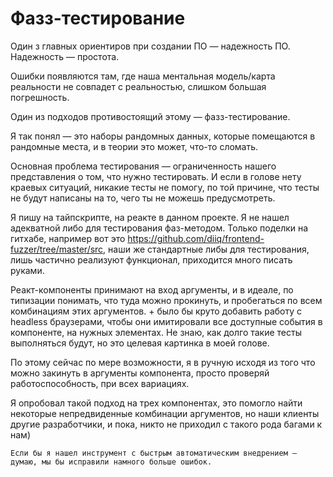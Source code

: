 # Фазз-тестирование

Один з главных ориентиров при создании ПО — надежность ПО. Надежность — простота. 

Ошибки появляются там, где наша ментальная модель/карта реальности не совпадет с реальностью, слишком большая погрешность.

Один из подходов противостоящий этому — фазз-тестирование.

Я так понял — это наборы рандомных данных, которые помещаются в рандомные места, и в теории это может, что-то сломать.

Основная проблема тестирования — ограниченность нашего представления о том, что нужно тестировать. И если в голове нету краевых ситуаций, никакие тесты не помогу, по той причине, что тесты не будут написаны на то, чего ты не можешь предусмотреть.

Я пишу на тайпскрипте, на реакте в данном проектe. Я не нашел адекватной либо для тестирования фаз-методом. Только поделки на гитхабе, например вот это https://github.com/diiq/frontend-fuzzer/tree/master/src, наши же стандартные либы для тестирования, лишь частично реализуют функционал, приходится много писать руками.

Реакт-компоненты принимают на вход аргументы, и в идеале, по типизации понимать, что туда можно прокинуть, и пробегаться по всем комбинациям этих аргументов. + было бы круто добавить работу с headless браузерами, чтобы они имитировали все доступные события в компоненте, на нужных элементах. Не знаю, как долго такие тесты выполняться будут, но это целевая картинка в моей голове.

По этому сейчас по мере возможности, я в ручную исходя из того что можно закинуть в аргументы компонента, просто проверяй работоспособность, при всех вариациях. 

Я опробовал такой подход на трех компонентах, это помогло найти некоторые непредвиденные комбинации аргументов, но наши клиенты другие разработчики, и пока, никто не приходил с такого рода багами к нам)

	Если бы я нашел инструмент с быстрым автоматическим внедрением — думаю, мы бы исправили намного больше ошибок.